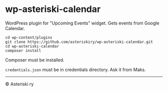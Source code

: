 # wp-asteriski-calendar
WordPress plugin for "Upcoming Events" widget. Gets events from Google Calendar.
```
cd wp-content/plugins
git clone https://github.com/asteriskiry/wp-asteriski-calendar.git
cd wp-asteriski-calendar
composer install
```
Composer must be installed.

`credentials.json` must be in credentials directory. Ask it from Maks.

---
© Asteriski ry
